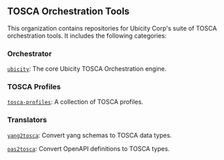 ## TOSCA Orchestration Tools

This organization contains repositories for Ubicity Corp's suite of
TOSCA orchestration tools. It includes the following categories:

### Orchestrator

[`ubicity`](https://github.com/ubicity-corp/ubicity): The core Ubicity
TOSCA Orchestration engine.

### TOSCA Profiles

[`tosca-profiles`](https://github.com/ubicity-corp/tosca-profiles): A
collection of TOSCA profiles.

### Translators

[`yang2tosca`](https://github.com/ubicity-corp/yang2tosca): Convert
yang schemas to TOSCA data types.

[`oas2tosca`](https://github.com/ubicity-corp/oas2tosca): Convert
OpenAPI definitions to TOSCA types.
